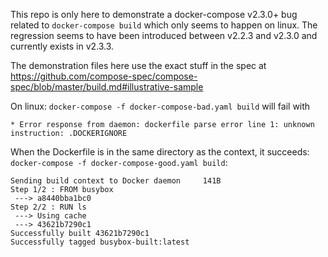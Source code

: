 
This repo is only here to demonstrate a docker-compose v2.3.0+ bug related to `docker-compose build` which only seems to happen on linux. The regression seems to have been introduced between v2.2.3 and v2.3.0 and currently exists in v2.3.3.

The demonstration files here use the exact stuff in the spec at https://github.com/compose-spec/compose-spec/blob/master/build.md#illustrative-sample

On linux:
`docker-compose -f docker-compose-bad.yaml build` will fail with

```
* Error response from daemon: dockerfile parse error line 1: unknown instruction: .DOCKERIGNORE
```


When the Dockerfile is in the same directory as the context, it succeeds:
`docker-compose -f docker-compose-good.yaml build`:
```
Sending build context to Docker daemon     141B
Step 1/2 : FROM busybox
 ---> a8440bba1bc0
Step 2/2 : RUN ls
 ---> Using cache
 ---> 43621b7290c1
Successfully built 43621b7290c1
Successfully tagged busybox-built:latest
```


